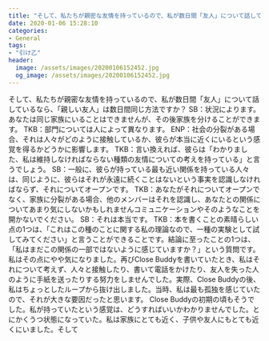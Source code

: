 ```yaml
---
title: "そして、私たちが親密な友情を持っているので、私が数日間「友人」について話しているなら、「親しい友人」は数日間同じ方法ですか？"
date: 2020-01-06 15:28:10
categories:
- General
tags:
- "引け乙"
header:
  image: /assets/images/20200106152452.jpg
  og_image: /assets/images/20200106152452.jpg
---
```


そして、私たちが親密な友情を持っているので、私が数日間「友人」について話しているなら、「親しい友人」は数日間同じ方法ですか？ SB：状況によります。あなたは同じ家族にいることはできませんが、その後家族を分けることができます。 TKB：部門については人によって異なります。 ENP：社会の分裂がある場合、それは人々がどのように接触しているか、彼らが本当に近くにいるという感覚を得るかどうかに影響します。 TKB：言い換えれば、彼らは「わかりました、私は維持しなければならない種類の友情についての考えを持っている」と言うでしょう。 SB：一般に、彼らが持っている最も近い関係を持っている人々は、同じように、彼らはそれが永遠に続くことはないという事実を認識しなければならず、それについてオープンです。 TKB：あなたがそれについてオープンでなく、家族に分裂がある場合、他のメンバーはそれを認識し、あなたとの関係についてあまり気にしないかもしれませんコミュニケーションやそのようなことを開かないでください。 SB：それは本当です。 TKB：本を書くことの素晴らしい点の1つは、「これはこの種のことに関する私の理論なので、一種の実験として試してみてください」と言うことができることです。結論に至ったことの1つは、「私はまだこの関係の一部ではないように感じていますか？」という質問です。私はその点にやや気になりました。再びClose Buddyを書いていたとき、私はそれについて考えず、人々と接触したり、書いて電話をかけたり、友人を失った人のように手紙を送ったりする努力をしませんでした。実際、Close Buddyの後、私はちょっとしたループから抜け出しました。当時、私は最も孤独を感じていたので、それが大きな要因だったと思います。 Close Buddyの初期の頃もそうでした。私が持っていたという感覚は、どうすればいいかわかりませんでした。とにかくうつ状態になっていた。私は家族にとても近く、子供や友人にもとても近くにいました。そして

